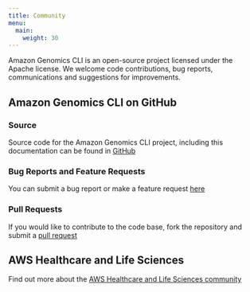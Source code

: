 ```yaml
---
title: Community
menu:
  main:
    weight: 30
---
```


Amazon Genomics CLI is an open-source project licensed under the Apache license. We welcome code contributions, bug reports,
communications and suggestions for improvements.

## Amazon Genomics CLI on GitHub

### Source

Source code for the Amazon Genomics CLI project, including this documentation can be found in [GitHub](https://github.com/aws/amazon-genomics-cli)

### Bug Reports and Feature Requests

You can submit a bug report or make a feature request [here](https://github.com/aws/amazon-genomics-cli/issues)

### Pull Requests

If you would like to contribute to the code base, fork the repository and submit a [pull request](https://github.com/aws/amazon-genomics-cli/pulls)

## AWS Healthcare and Life Sciences

Find out more about the [AWS Healthcare and Life Sciences community](https://aws.amazon.com/health/)